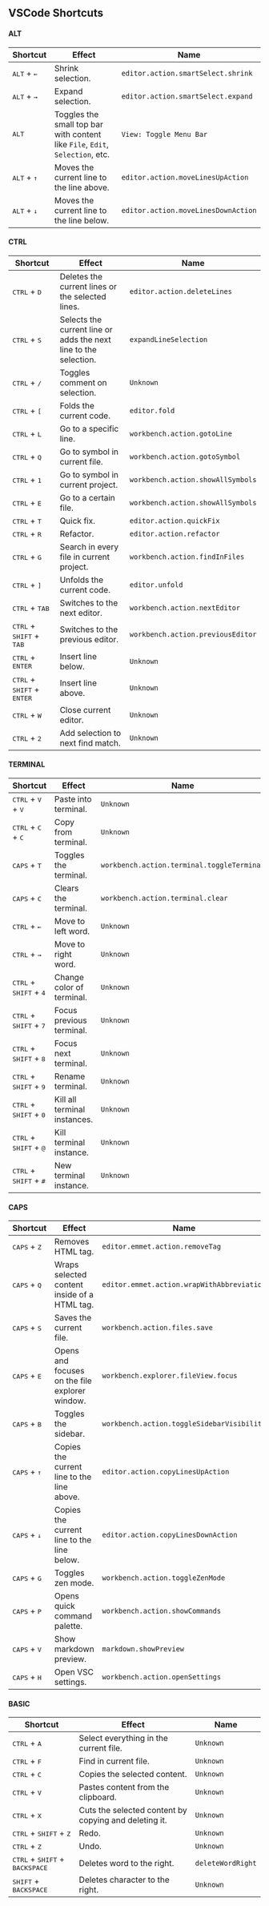 ## VSCode Shortcuts

#### ALT
| Shortcut | Effect | Name | 
| -------- | ------ | ------ |
|   <kbd>ALT</kbd> + <kbd>←</kbd>       |          Shrink selection.     | `editor.action.smartSelect.shrink`     |
|   <kbd>ALT</kbd> + <kbd>→</kbd>       |          Expand selection.     | `editor.action.smartSelect.expand`     |
|   <kbd>ALT</kbd>       |          Toggles the small top bar with content like `File`, `Edit`, `Selection`, etc.     | `View: Toggle Menu Bar`     |
|   <kbd>ALT</kbd> + <kbd>↑</kbd>       |          Moves the current line to the line above.     | `editor.action.moveLinesUpAction`     |
|   <kbd>ALT</kbd> + <kbd>↓</kbd>       |          Moves the current line to the line below.     | `editor.action.moveLinesDownAction`     |

#### CTRL
| Shortcut | Effect | Name | 
| -------- | ------ | ------ |
|   <kbd>CTRL</kbd> + <kbd>D</kbd>       |          Deletes the current lines or the selected lines.     | `editor.action.deleteLines`     |
|   <kbd>CTRL</kbd> + <kbd>S</kbd>       |          Selects the current line or adds the next line to the selection.     | `expandLineSelection`     |
|   <kbd>CTRL</kbd> + <kbd>/</kbd>       |          Toggles comment on selection.     | `Unknown`     |
|   <kbd>CTRL</kbd> + <kbd>[</kbd>       |          Folds the current code.     | `editor.fold`     |
|   <kbd>CTRL</kbd> + <kbd>L</kbd>       |          Go to a specific line.     | `workbench.action.gotoLine`     |
|   <kbd>CTRL</kbd> + <kbd>Q</kbd>       |          Go to symbol in current file.     | `workbench.action.gotoSymbol`     |
|   <kbd>CTRL</kbd> + <kbd>1</kbd>       |          Go to symbol in current project.     | `workbench.action.showAllSymbols`     |
|   <kbd>CTRL</kbd> + <kbd>E</kbd>       |          Go to a certain file.     | `workbench.action.showAllSymbols`     |
|   <kbd>CTRL</kbd> + <kbd>T</kbd>       |          Quick fix.     | `editor.action.quickFix`     |
|   <kbd>CTRL</kbd> + <kbd>R</kbd>       |          Refactor.     | `editor.action.refactor`     |
|   <kbd>CTRL</kbd> + <kbd>G</kbd>       |          Search in every file in current project.    | `workbench.action.findInFiles`     |
|   <kbd>CTRL</kbd> + <kbd>]</kbd>       |          Unfolds the current code.     | `editor.unfold`     |
|   <kbd>CTRL</kbd> + <kbd>TAB</kbd>       |          Switches to the next editor.     | `workbench.action.nextEditor`     |
|   <kbd>CTRL</kbd> + <kbd>SHIFT</kbd> + <kbd>TAB</kbd>       |          Switches to the previous editor.     | `workbench.action.previousEditor`     |
|   <kbd>CTRL</kbd> + <kbd>ENTER</kbd>      |          Insert line below.     | `Unknown`     |
|   <kbd>CTRL</kbd> + <kbd>SHIFT</kbd> + <kbd>ENTER</kbd>       |          Insert line above.     | `Unknown`     |
|   <kbd>CTRL</kbd> + <kbd>W</kbd>       |          Close current editor.     | `Unknown`     |
|   <kbd>CTRL</kbd> + <kbd>2</kbd>       |          Add selection to next find match.     | `Unknown`     |

#### TERMINAL
| Shortcut | Effect | Name | 
| -------- | ------ | ------ |
|   <kbd>CTRL</kbd> + <kbd>V</kbd> + <kbd>V</kbd>       |          Paste into terminal.     | `Unknown`     |
|   <kbd>CTRL</kbd> + <kbd>C</kbd> + <kbd>C</kbd>       |          Copy from terminal.     | `Unknown`     |
|   <kbd>CAPS</kbd> + <kbd>T</kbd>       |          Toggles the terminal.     | `workbench.action.terminal.toggleTerminal`     |
|   <kbd>CAPS</kbd> + <kbd>C</kbd>       |          Clears the terminal.     | `workbench.action.terminal.clear`     |
|   <kbd>CTRL</kbd> + <kbd>←</kbd>       |          Move to left word.     | `Unknown`     |
|   <kbd>CTRL</kbd> + <kbd>→</kbd>       |          Move to right word.     | `Unknown`     |
|   <kbd>CTRL</kbd> + <kbd>SHIFT</kbd> + <kbd>4</kbd>        |          Change color of terminal.     | `Unknown`     |
|   <kbd>CTRL</kbd> + <kbd>SHIFT</kbd> + <kbd>7</kbd>        |          Focus previous terminal.     | `Unknown`     |
|   <kbd>CTRL</kbd> + <kbd>SHIFT</kbd> + <kbd>8</kbd>        |          Focus next terminal.     | `Unknown`     |
|   <kbd>CTRL</kbd> + <kbd>SHIFT</kbd> + <kbd>9</kbd>        |          Rename terminal.     | `Unknown`     |
|   <kbd>CTRL</kbd> + <kbd>SHIFT</kbd> + <kbd>0</kbd>        |          Kill all terminal instances.     | `Unknown`     |
|   <kbd>CTRL</kbd> + <kbd>SHIFT</kbd> + <kbd>@</kbd>        |          Kill terminal instance.     | `Unknown`     |
|   <kbd>CTRL</kbd> + <kbd>SHIFT</kbd> + <kbd>#</kbd>        |          New terminal instance.     | `Unknown`     |

#### CAPS
| Shortcut | Effect | Name | 
| -------- | ------ | ------ |
|   <kbd>CAPS</kbd> + <kbd>Z</kbd>       |          Removes HTML tag.     | `editor.emmet.action.removeTag`     |
|   <kbd>CAPS</kbd> + <kbd>Q</kbd>       |          Wraps selected content inside of a HTML tag.     | `editor.emmet.action.wrapWithAbbreviation`     |
|   <kbd>CAPS</kbd> + <kbd>S</kbd>       |          Saves the current file.     | `workbench.action.files.save`     |
|   <kbd>CAPS</kbd> + <kbd>E</kbd>       |          Opens and focuses on the file explorer window.     | `workbench.explorer.fileView.focus`     |
|   <kbd>CAPS</kbd> + <kbd>B</kbd>       |          Toggles the sidebar.     | `workbench.action.toggleSidebarVisibility`     |
|   <kbd>CAPS</kbd> + <kbd>↑</kbd>       |          Copies the current line to the line above.     | `editor.action.copyLinesUpAction`     |
|   <kbd>CAPS</kbd> + <kbd>↓</kbd>       |          Copies the current line to the line below.     | `editor.action.copyLinesDownAction`     |
|   <kbd>CAPS</kbd> + <kbd>G</kbd>       |          Toggles zen mode.     | `workbench.action.toggleZenMode`     |
|   <kbd>CAPS</kbd> + <kbd>P</kbd>       |          Opens quick command palette.     | `workbench.action.showCommands`     |
|   <kbd>CAPS</kbd> + <kbd>V</kbd>       |          Show markdown preview.     | `markdown.showPreview`     |
|   <kbd>CAPS</kbd> + <kbd>H</kbd>       |          Open VSC settings.     | `workbench.action.openSettings`     |

#### BASIC
| Shortcut | Effect | Name | 
| -------- | ------ | ------ |
|   <kbd>CTRL</kbd> + <kbd>A</kbd>       |          Select everything in the current file.     | `Unknown`     |
|   <kbd>CTRL</kbd> + <kbd>F</kbd>       |          Find in current file.     | `Unknown`     |
|   <kbd>CTRL</kbd> + <kbd>C</kbd>       |          Copies the selected content.     | `Unknown`     |
|   <kbd>CTRL</kbd> + <kbd>V</kbd>       |          Pastes content from the clipboard.     | `Unknown`     |
|   <kbd>CTRL</kbd> + <kbd>X</kbd>       |          Cuts the selected content by copying and deleting it.     | `Unknown`     |
|   <kbd>CTRL</kbd> + <kbd>SHIFT</kbd> + <kbd>Z</kbd>      |          Redo.     | `Unknown`     |
|   <kbd>CTRL</kbd> + <kbd>Z</kbd>       |          Undo.     | `Unknown`     |
|   <kbd>CTRL</kbd> + <kbd>SHIFT</kbd> + <kbd>BACKSPACE</kbd>        |          Deletes word to the right.     | `deleteWordRight`     |
|   <kbd>SHIFT</kbd> + <kbd>BACKSPACE</kbd>       |          Deletes character to the right.     | `Unknown`     |

